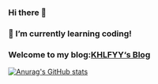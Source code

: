### Hi there 👋
### 🌱 I’m currently learning coding!
### Welcome to my blog:[KHLFYY‘s Blog](khlfyy.top)

[![Anurag's GitHub stats](https://github-readme-stats.vercel.app/api?username=KHLFYY)](https://github.com/anuraghazra/github-readme-stats)

